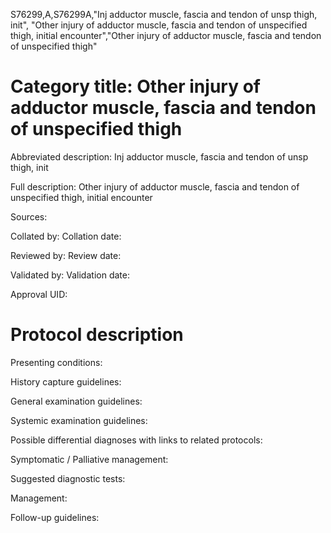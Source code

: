 S76299,A,S76299A,"Inj adductor muscle, fascia and tendon of unsp thigh, init", "Other injury of adductor muscle, fascia and tendon of unspecified thigh, initial encounter","Other injury of adductor muscle, fascia and tendon of unspecified thigh"
# Category title: Other injury of adductor muscle, fascia and tendon of unspecified thigh

Abbreviated description: Inj adductor muscle, fascia and tendon of unsp thigh, init

Full description: Other injury of adductor muscle, fascia and tendon of unspecified thigh, initial encounter

Sources:

Collated by:
Collation date:

Reviewed by:
Review date:

Validated by:
Validation date:

Approval UID:

# Protocol description

Presenting conditions:

History capture guidelines:

General examination guidelines:

Systemic examination guidelines:

Possible differential diagnoses with links to related protocols:

Symptomatic / Palliative management:

Suggested diagnostic tests:

Management:

Follow-up guidelines:
